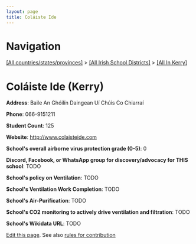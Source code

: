 ```yaml
---
layout: page
title: Coláiste Ide
---
```

# Navigation

[[All countries/states/provinces]](../../..) > [[All Irish School Districts]](../..) > [[All In Kerry]](..)

# Coláiste Ide (Kerry)

**Address**: Baile An Ghóilín Daingean Uí Chúis Co Chiarraí

**Phone**: 066-9151211

**Student Count**: 125

**Website**: <http://www.colaisteide.com>

**School's overall airborne virus protection grade (0-5)**: 0

**Discord, Facebook, or WhatsApp group for discovery/advocacy for THIS school**: TODO

**School's policy on Ventilation**: TODO

**School's Ventilation Work Completion**: TODO

**School's Air-Purification**: TODO

**School's CO2 monitoring to actively drive ventilation and filtration**: TODO

**School's Wikidata URL**: TODO


[Edit this page](https://github.com/ventilate-schools/Ireland/edit/main/./Kerry/Coláiste_Ide.md). See also [rules for contribution](../../../contribution-rules/)